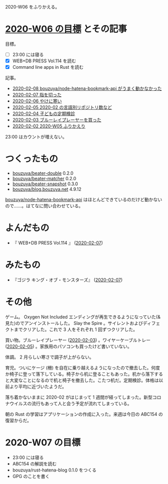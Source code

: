 2020-W06 をふりかえる。

# [2020-W06 の目標][2020-02-02] とその記事

目標。

- [ ] 23:00 には寝る
- [x] WEB+DB PRESS Vol.114 を読む
- [x] Command line apps in Rust を読む

記事。

- [2020-02-08 bouzuya/node-hatena-bookmark-api がうまく動かなかった][2020-02-08]
- [2020-02-07 指を切った][2020-02-07]
- [2020-02-06 やけに寒い][2020-02-06]
- [2020-02-05 2020-02 の言語別リポジトリ数など][2020-02-05]
- [2020-02-04 子どもの定期検診][2020-02-04]
- [2020-02-03 ブルーレイプレーヤーを買った][2020-02-03]
- [2020-02-02 2020-W05 ふりかえり][2020-02-02]

23:00 はカウントが増えない。

# つくったもの

- [bouzuya/beater-double][] 0.2.0
- [bouzuya/beater-matcher][] 0.2.0
- [bouzuya/beater-snapshot][] 0.3.0
- [bouzuya/blog.bouzuya.net][] 4.9.12

[bouzuya/node-hatena-bookmark-api][] はほとんどできているのだけど動かないので……。はてなに問い合わせている。

# よんだもの

- 『 WEB+DB PRESS Vol.114 』 ([2020-02-07][])

# みたもの

- 『ゴジラ キング・オブ・モンスターズ』 ([2020-02-07][])

# その他

ゲーム。 Oxygen Not Included エンディングが再生できるようになっていた(&見た)のでアンインストールした。 Slay the Spire 。サイレントおよびディフェクトまでクリアした。これで 3 人をそれぞれ 1 回ずつクリアした。

買い物。ブルーレイプレーヤー ([2020-02-03][]) 。ワイヤーケーブルトレー ([2020-02-05][]) 。家族用のパソコンも買ったけど書いていない。

体調。 2 月らしい寒さで調子が上がらない。

育児。ついにケージ (柵) を自在に乗り越えるようになったので撤去した。何度か椅子に登って落下している。椅子から机に登ることもあった。机から落下すると大変なことになるので机と椅子を撤去した。こたつ机だ。定期検診。体格は以前より平均に近づいたようだ。

落ち着かないままに 2020-02 がはじまって 1 週間が経ってしまった。新型コロナウイルスの流行もあって人と会う予定が流れてしまっている。

朝の Rust の学習はアプリケーションの作成に入った。来週は今日の ABC154 の復習からだ。

# 2020-W07 の目標

- 23:00 には寝る
- ABC154 の解説を読む
- bouzuya/rust-hatena-blog 0.1.0 をつくる
- GPG のことを書く

[2020-02-02]: https://blog.bouzuya.net/2020/02/02/
[2020-02-03]: https://blog.bouzuya.net/2020/02/03/
[2020-02-04]: https://blog.bouzuya.net/2020/02/04/
[2020-02-05]: https://blog.bouzuya.net/2020/02/05/
[2020-02-06]: https://blog.bouzuya.net/2020/02/06/
[2020-02-07]: https://blog.bouzuya.net/2020/02/07/
[2020-02-08]: https://blog.bouzuya.net/2020/02/08/
[bouzuya/beater-double]: https://github.com/bouzuya/beater-double
[bouzuya/beater-matcher]: https://github.com/bouzuya/beater-matcher
[bouzuya/beater-snapshot]: https://github.com/bouzuya/beater-snapshot
[bouzuya/blog.bouzuya.net]: https://github.com/bouzuya/blog.bouzuya.net
[bouzuya/node-hatena-bookmark-api]: https://github.com/bouzuya/node-hatena-bookmark-api
